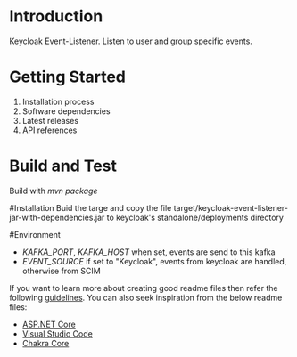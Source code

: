 # Introduction
Keycloak Event-Listener.
Listen to user and group specific events.
# Getting Started
1.	Installation process
2.	Software dependencies
3.	Latest releases
4.	API references

# Build and Test
Build with _mvn package_

#Installation
Buid the targe and copy the file target/keycloak-event-listener-jar-with-dependencies.jar to keycloak's standalone/deployments directory 
 
#Environment
- <i>KAFKA_PORT</i>, <i>KAFKA_HOST</i> when set, events are send to this kafka
- <i>EVENT_SOURCE</i> if set to "Keycloak", events from keycloak are handled, otherwise from SCIM


If you want to learn more about creating good readme files then refer the following [guidelines](https://docs.microsoft.com/en-us/azure/devops/repos/git/create-a-readme?view=azure-devops). You can also seek inspiration from the below readme files:
- [ASP.NET Core](https://github.com/aspnet/Home)
- [Visual Studio Code](https://github.com/Microsoft/vscode)
- [Chakra Core](https://github.com/Microsoft/ChakraCore)
